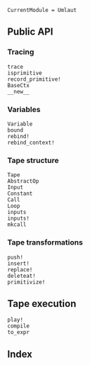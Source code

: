 ```@meta
CurrentModule = Umlaut
```

## Public API

### Tracing

```@docs
trace
isprimitive
record_primitive!
BaseCtx
__new__
```

### Variables

```@docs
Variable
bound
rebind!
rebind_context!
```

### Tape structure

```@docs
Tape
AbstractOp
Input
Constant
Call
Loop
inputs
inputs!
mkcall
```

### Tape transformations

```@docs
push!
insert!
replace!
deleteat!
primitivize!
```

## Tape execution

```@docs
play!
compile
to_expr
```

## Index

```@index
```